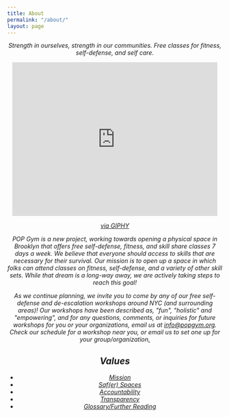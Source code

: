 ```yaml
---
title: About
permalink: "/about/"
layout: page
---
```


<i><center>Strength in ourselves, strength in our communities. Free classes for fitness, self-defense, and self care.

<iframe src="https://giphy.com/embed/3nqfaBqRc4ynLaYlSu" width="480" height="360" frameBorder="0" class="giphy-embed" allowFullScreen></iframe><p><a href="https://giphy.com/gifs/martial-arts-feminist-self-defense-3nqfaBqRc4ynLaYlSu">via GIPHY</a></p>

POP Gym is a new project, working towards opening a physical space in Brooklyn that offers free self-defense, fitness, and skill share classes 7 days a week. We believe that everyone should access to skills that are necessary for their survival. Our mission is to open up a space in which folks can attend classes on fitness, self-defense, and a variety of other skill sets. While that dream is a long-way away, we are actively taking steps to reach this goal!

As we continue planning, we invite you to come by any of our free self-defense and de-escalation workshops around NYC (and surrounding areas)! Our workshops have been described as, "fun", "holistic" and "empowering", and for any questions, comments, or inquiries for future workshops for you or your organizations, email us at [info@popgym.org](mailto:info@popgym.org). Check our schedule for a workshop near you, or email us to set one up for your group/organization[.](http://gph.is/2HSDILA)
## Values

* [Mission](mission.md)
* [Saf(er) Spaces](safes-space.md)
* [Accountability](accountability.md)
* [Transparency](transparency.md)
* [Glossary/Further Reading](glossary.md)
